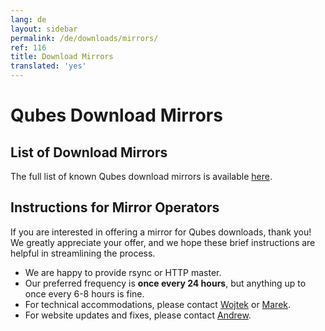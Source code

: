 ```yaml
---
lang: de
layout: sidebar
permalink: /de/downloads/mirrors/
ref: 116
title: Download Mirrors
translated: 'yes'
---
```


Qubes Download Mirrors
======================

List of Download Mirrors
------------------------

The full list of known Qubes download mirrors is available [here][mirror-list].

Instructions for Mirror Operators
---------------------------------

If you are interested in offering a mirror for Qubes downloads, thank you!
We greatly appreciate your offer, and we hope these brief instructions are
helpful in streamlining the process.

 * We are happy to provide rsync or HTTP master.
 * Our preferred frequency is **once every 24 hours**, but anything up to once
   every 6-8 hours is fine.
 * For technical accommodations, please contact [Wojtek] or [Marek].
 * For website updates and fixes, please contact [Andrew].


[mirror-list]: /de/downloads/#mirrors
[Wojtek]: /de/team/#wojtek-porczyk
[Marek]: /de/team/#marek-marczykowski-górecki
[Andrew]: /de/team/#andrew-david-wong